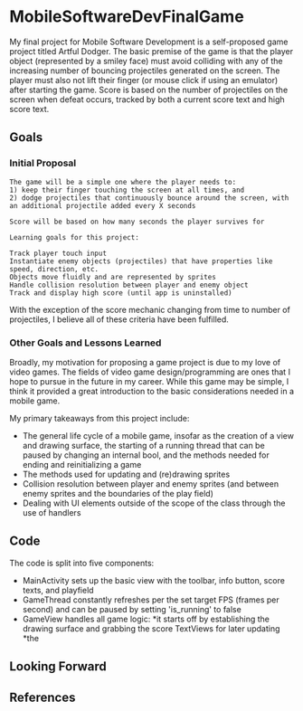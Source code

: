 # MobileSoftwareDevFinalGame

My final project for Mobile Software Development is a self-proposed game project titled Artful Dodger. 
The basic premise of the game is that the player object (represented by a smiley face) must avoid colliding with any of the increasing number of bouncing projectiles generated on the screen. The player must also not lift their finger (or mouse click if using an emulator) after starting the game. Score is based on the number of projectiles on the screen when defeat occurs, tracked by both a current score text and high score text.

## Goals

### Initial Proposal
    
    The game will be a simple one where the player needs to: 
    1) keep their finger touching the screen at all times, and 
    2) dodge projectiles that continuously bounce around the screen, with an additional projectile added every X seconds
    
    Score will be based on how many seconds the player survives for

    Learning goals for this project:

    Track player touch input
    Instantiate enemy objects (projectiles) that have properties like speed, direction, etc.
    Objects move fluidly and are represented by sprites
    Handle collision resolution between player and enemy object
    Track and display high score (until app is uninstalled)
    
With the exception of the score mechanic changing from time to number of projectiles, I believe all of these criteria have been fulfilled.

### Other Goals and Lessons Learned

Broadly, my motivation for proposing a game project is due to my love of video games. The fields of video game design/programming are ones that I hope to pursue in the future in my career. While this game may be simple, I think it provided a great introduction to the basic considerations needed in a mobile game.

My primary takeaways from this project include:
* The general life cycle of a mobile game, insofar as the creation of a view and drawing surface, the starting of a running thread that can be paused by changing an internal bool, and the methods needed for ending and reinitializing a game
* The methods used for updating and (re)drawing sprites
* Collision resolution between player and enemy sprites (and between enemy sprites and the boundaries of the play field)
* Dealing with UI elements outside of the scope of the class through the use of handlers

## Code

The code is split into five components:
* MainActivity sets up the basic view with the toolbar, info button, score texts, and playfield
* GameThread constantly refreshes per the set target FPS (frames per second) and can be paused by setting 'is_running' to false
* GameView handles all game logic:
    *it starts off by establishing the drawing surface and grabbing the score TextViews for later updating
    *the 
 

## Looking Forward

## References

